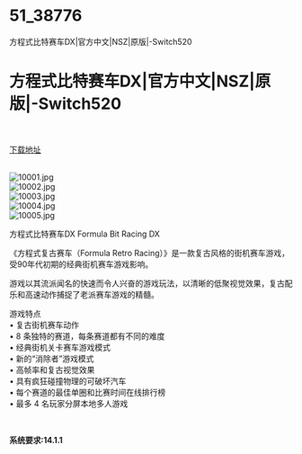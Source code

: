 # 51_38776
方程式比特赛车DX|官方中文|NSZ|原版|-Switch520
# 方程式比特赛车DX|官方中文|NSZ|原版|-Switch520
 <br/></br>
[下载地址](https://www.switch520.cc/article/38776 "下载地址")
<br/></br>

<p><img title="10001.jpg" src="https://www.switch520.cc/muke_img/2022_07_15_17469bc8d6d6a.jpg" alt="10001.jpg"><br>
<img title="10002.jpg" src="https://www.switch520.cc/muke_img/2022_07_15_a402b5c77a4bb.jpg" alt="10002.jpg"><br>
<img title="10003.jpg" src="https://www.switch520.cc/muke_img/2022_07_15_b08794e0f56d3.jpg" alt="10003.jpg"><br>
<img title="10004.jpg" src="https://www.switch520.cc/muke_img/2022_07_15_77ac56b25482f.jpg" alt="10004.jpg"><br>
<img title="10005.jpg" src="https://www.switch520.cc/muke_img/2022_07_15_947a82ef7e1a8.jpg" alt="10005.jpg"></p>
<p>方程式比特赛车DX Formula Bit Racing DX</p>
<p>《方程式复古赛车（Formula Retro Racing）》是一款复古风格的街机赛车游戏，受90年代初期的经典街机赛车游戏影响。</p>
<p>游戏以其流派闻名的快速而令人兴奋的游戏玩法，以清晰的低聚视觉效果，复古配乐和高速动作捕捉了老派赛车游戏的精髓。</p>
<p>游戏特点<br>
• 复古街机赛车动作<br>
• 8 条独特的赛道，每条赛道都有不同的难度<br>
• 经典街机关卡赛车游戏模式<br>
• 新的“消除者”游戏模式<br>
• 高帧率和复古视觉效果<br>
• 具有疯狂碰撞物理的可破坏汽车<br>
• 每个赛道的最佳单圈和比赛时间在线排行榜<br>
• 最多 4 名玩家分屏本地多人游戏</p>
<p>&nbsp;</p>
<p><strong>系统要求:14.1.1</strong></p>


